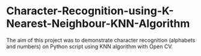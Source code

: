 # Character-Recognition-using-K-Nearest-Neighbour-KNN-Algorithm
The aim of this project was to demonstrate character recognition (alphabets and numbers) on Python script using KNN algorithm with Open CV.
